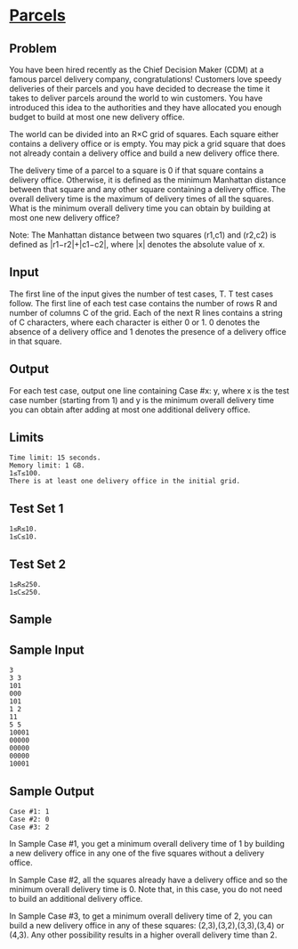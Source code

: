 # [Parcels](https://codingcompetitions.withgoogle.com/kickstart/round/00000000008f4a94/0000000000b55465)

## Problem
You have been hired recently as the Chief Decision Maker (CDM) at a famous parcel delivery company, congratulations! Customers love speedy deliveries of their parcels and you have decided to decrease the time it takes to deliver parcels around the world to win customers. You have introduced this idea to the authorities and they have allocated you enough budget to build at most one new delivery office.

The world can be divided into an R×C grid of squares. Each square either contains a delivery office or is empty. You may pick a grid square that does not already contain a delivery office and build a new delivery office there.

The delivery time of a parcel to a square is 0 if that square contains a delivery office. Otherwise, it is defined as the minimum Manhattan distance between that square and any other square containing a delivery office. The overall delivery time is the maximum of delivery times of all the squares. What is the minimum overall delivery time you can obtain by building at most one new delivery office?

Note: The Manhattan distance between two squares (r1,c1) and (r2,c2) is defined as |r1−r2|+|c1−c2|, where |x| denotes the absolute value of x.

## Input
The first line of the input gives the number of test cases, T. T test cases follow. The first line of each test case contains the number of rows R and number of columns C of the grid. Each of the next R lines contains a string of C characters, where each character is either 0 or 1. 0 denotes the absence of a delivery office and 1 denotes the presence of a delivery office in that square.

## Output
For each test case, output one line containing Case #x: y, where x is the test case number (starting from 1) and y is the minimum overall delivery time you can obtain after adding at most one additional delivery office.

## Limits
```
Time limit: 15 seconds.
Memory limit: 1 GB.
1≤T≤100.
There is at least one delivery office in the initial grid.
```
## Test Set 1
```
1≤R≤10.
1≤C≤10.
```
## Test Set 2
```
1≤R≤250.
1≤C≤250.
```
## Sample
## Sample Input
```
3
3 3
101
000
101
1 2
11
5 5
10001
00000
00000
00000
10001
```
## Sample Output
```
Case #1: 1
Case #2: 0
Case #3: 2
```
In Sample Case #1, you get a minimum overall delivery time of 1 by building a new delivery office in any one of the five squares without a delivery office.

In Sample Case #2, all the squares already have a delivery office and so the minimum overall delivery time is 0. Note that, in this case, you do not need to build an additional delivery office.

In Sample Case #3, to get a minimum overall delivery time of 2, you can build a new delivery office in any of these squares: (2,3),(3,2),(3,3),(3,4) or (4,3). Any other possibility results in a higher overall delivery time than 2.
